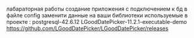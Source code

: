 лабараторная работы создание приложения с подключением к бд
в файле config заменити данные на ваши
библиотеки используемые в проекте :
postgresql-42.6.12
LGoodDatePicker-11.2.1-executable-demo https://github.com/LGoodDatePicker/LGoodDatePicker/releases
